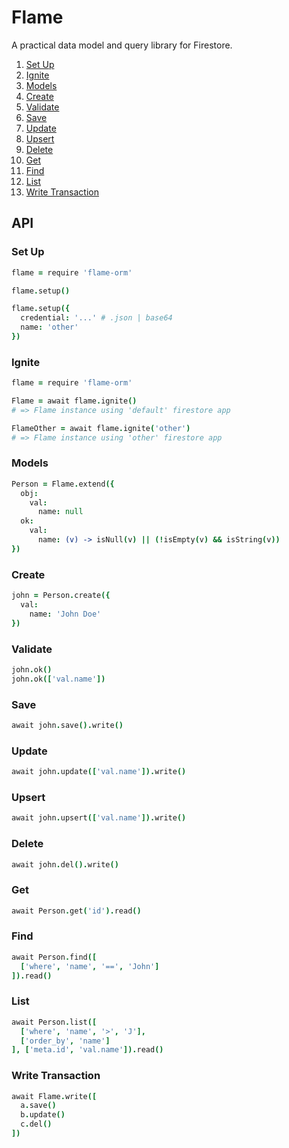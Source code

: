 # Flame
A practical data model and query library for Firestore.

1. [Set Up](#set-up)
2. [Ignite](#ignite)
3. [Models](#models)
5. [Create](#create)
6. [Validate](#validate)
7. [Save](#save)
8. [Update](#update)
9. [Upsert](#upsert)
10. [Delete](#delete)
11. [Get](#get)
12. [Find](#find)
13. [List](#list)
14. [Write Transaction](#write-transaction)

## API

### Set Up
```coffeescript
flame = require 'flame-orm'

flame.setup()

flame.setup({
  credential: '...' # .json | base64
  name: 'other'
})
```

### Ignite
```coffeescript
flame = require 'flame-orm'

Flame = await flame.ignite()
# => Flame instance using 'default' firestore app

FlameOther = await flame.ignite('other')
# => Flame instance using 'other' firestore app
```

### Models
```coffeescript
Person = Flame.extend({
  obj:
    val:
      name: null
  ok:
    val:
      name: (v) -> isNull(v) || (!isEmpty(v) && isString(v))
})
```

### Create
```coffeescript
john = Person.create({
  val:
    name: 'John Doe'
})
```

### Validate
```coffeescript
john.ok()
john.ok(['val.name'])
```

### Save
```coffeescript
await john.save().write()
```

### Update
```coffeescript
await john.update(['val.name']).write()
```

### Upsert
```coffeescript
await john.upsert(['val.name']).write()
```

### Delete
```coffeescript
await john.del().write()
```

### Get
```coffeescript
await Person.get('id').read()
```

### Find
```coffeescript
await Person.find([
  ['where', 'name', '==', 'John']
]).read()
```

### List
```coffeescript
await Person.list([
  ['where', 'name', '>', 'J'],
  ['order_by', 'name']
], ['meta.id', 'val.name']).read()
```

### Write Transaction
```coffeescript
await Flame.write([
  a.save()
  b.update()
  c.del()
])
```

